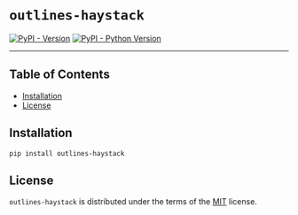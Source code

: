 # `outlines-haystack`

[![PyPI - Version](https://img.shields.io/pypi/v/outlines-haystack.svg)](https://pypi.org/project/outlines-haystack)
[![PyPI - Python Version](https://img.shields.io/pypi/pyversions/outlines-haystack.svg)](https://pypi.org/project/outlines-haystack)

-----

## Table of Contents

- [Installation](#installation)
- [License](#license)

## Installation

```console
pip install outlines-haystack
```

## License

`outlines-haystack` is distributed under the terms of the [MIT](https://spdx.org/licenses/MIT.html) license.
